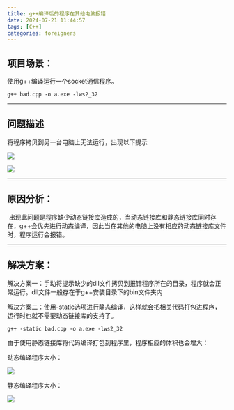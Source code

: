 ```yaml
---
title: g++编译后的程序在其他电脑报错
date: 2024-07-21 11:44:57
tags: [C++]
categories: foreigners
---
```


## **项目场景：**

使用g++编译运行一个socket通信程序。

```
g++ bad.cpp -o a.exe -lws2_32
```

___

##   问题描述

将程序拷贝到另一台电脑上无法运行，出现以下提示

![](https://img-blog.csdnimg.cn/20210813091753616.JPG)

![](https://img-blog.csdnimg.cn/20210813091329386.JPG)

___

## 原因分析：

 出现此问题是程序缺少动态链接库造成的，当动态链接库和静态链接库同时存在，g++会优先进行动态编译，因此当在其他的电脑上没有相应的动态链接库文件时，程序运行会报错。

___

##   解决方案：

解决方案一：手动将提示缺少的dll文件拷贝到报错程序所在的目录，程序就会正常运行。dll文件一般存在于g++安装目录下的bin文件夹内

解决方案二：使用-static选项进行静态编译，这样就会把相关代码打包进程序，运行时也就不需要动态链接库的支持了。

```
g++ -static bad.cpp -o a.exe -lws2_32
```

由于使用静态链接库将代码编译打包到程序里，程序相应的体积也会增大：

动态编译程序大小： 

![](https://img-blog.csdnimg.cn/20210813093145584.JPG)

静态编译程序大小：

![](https://img-blog.csdnimg.cn/20210813093153947.JPG)